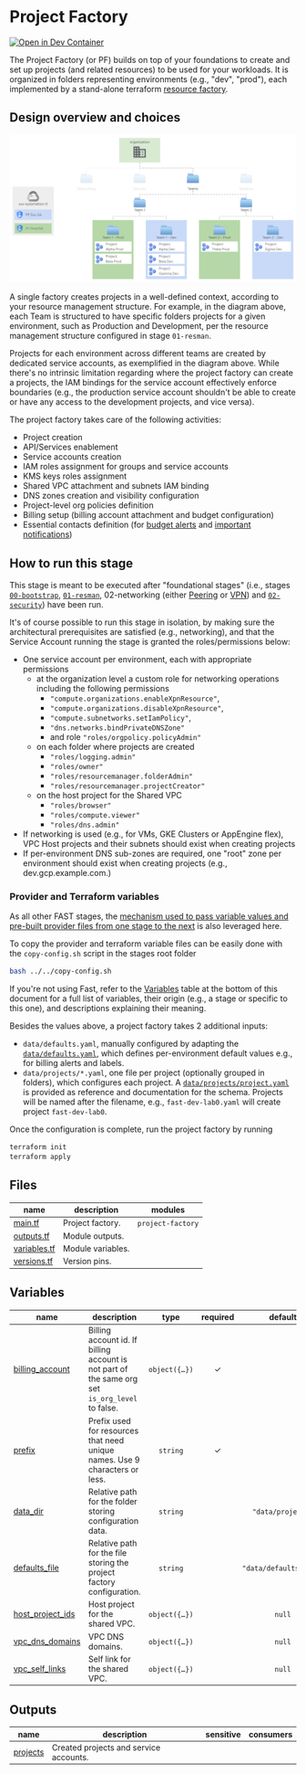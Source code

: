 # Project Factory 

[![Open in Dev Container](https://img.shields.io/static/v1?label=Dev%20Containers&message=Open%20in%20Dev%20Container&color=green)](https://vscode.dev/redirect?url=vscode://ms-vscode-remote.remote-containers/cloneInVolume?url=git@gitlab.com:psi-software-se/terraform/dev/gcp-3-project-factory-dev.git)

The Project Factory (or PF) builds on top of your foundations to create and set up projects (and related resources) to be used for your workloads.
It is organized in folders representing environments (e.g., "dev", "prod"), each implemented by a stand-alone terraform [resource factory](https://medium.com/google-cloud/resource-factories-a-descriptive-approach-to-terraform-581b3ebb59c).

## Design overview and choices

<p align="center">
  <img src="diagram.svg" alt="Project factory diagram">
</p>

A single factory creates projects in a well-defined context, according to your resource management structure. For example, in the diagram above, each Team is structured to have specific folders projects for a given environment, such as Production and Development, per the resource management structure configured in stage `01-resman`.

Projects for each environment across different teams are created by dedicated service accounts, as exemplified in the diagram above. While there's no intrinsic limitation regarding where the project factory can create a projects, the IAM bindings for the service account effectively enforce boundaries (e.g., the production service account shouldn't be able to create or have any access to the development projects, and vice versa).

The project factory takes care of the following activities:

- Project creation
- API/Services enablement
- Service accounts creation
- IAM roles assignment for groups and service accounts
- KMS keys roles assignment
- Shared VPC attachment and subnets IAM binding
- DNS zones creation and visibility configuration
- Project-level org policies definition
- Billing setup (billing account attachment and budget configuration)
- Essential contacts definition (for [budget alerts](https://cloud.google.com/billing/docs/how-to/budgets) and [important notifications](https://cloud.google.com/resource-manager/docs/managing-notification-contacts?hl=en))
  
## How to run this stage

This stage is meant to be executed after "foundational stages"
(i.e., stages
[`00-bootstrap`](../../0-bootstrap),
[`01-resman`](../../1-resman),
02-networking (either [Peering](../../2-networking-a-peering/) or [VPN](../../2-networking-b-vpn))
and [`02-security`](../../2-security))
have been run.

It's of course possible to run this stage in isolation, by making sure the architectural prerequisites are satisfied (e.g., networking), and that the Service Account running the stage is granted the roles/permissions below:

- One service account per environment, each with appropriate permissions
  - at the organization level a custom role for networking operations including the following permissions
    - `"compute.organizations.enableXpnResource"`,
    - `"compute.organizations.disableXpnResource"`,
    - `"compute.subnetworks.setIamPolicy"`,
    - `"dns.networks.bindPrivateDNSZone"`
    - and role `"roles/orgpolicy.policyAdmin"`
  - on each folder where projects are created
    - `"roles/logging.admin"`
    - `"roles/owner"`
    - `"roles/resourcemanager.folderAdmin"`
    - `"roles/resourcemanager.projectCreator"`
  - on the host project for the Shared VPC
    - `"roles/browser"`
    - `"roles/compute.viewer"`
    - `"roles/dns.admin"`
- If networking is used (e.g., for VMs, GKE Clusters or AppEngine flex), VPC Host projects and their subnets should exist when creating projects
- If per-environment DNS sub-zones are required, one "root" zone per environment should exist when creating projects (e.g., dev.gcp.example.com.)

### Provider and Terraform variables

As all other FAST stages, the [mechanism used to pass variable values and pre-built provider files from one stage to the next](../0-bootstrap/README.md#output-files-and-cross-stage-variables) is also leveraged here.

To copy the provider and terraform variable files can be easily done with the `copy-config.sh` script in the stages root folder

```bash
bash ../../copy-config.sh
```

If you're not using Fast, refer to the [Variables](#variables) table at the bottom of this document for a full list of variables, their origin (e.g., a stage or specific to this one), and descriptions explaining their meaning.

Besides the values above, a project factory takes 2 additional inputs:

- `data/defaults.yaml`, manually configured by adapting the [`data/defaults.yaml`](./data/defaults.yaml), which defines per-environment default values e.g., for billing alerts and labels.
- `data/projects/*.yaml`, one file per project (optionally grouped in folders), which configures each project. A [`data/projects/project.yaml`](./data/projects/project.yaml.sample) is provided as reference and documentation for the schema. Projects will be named after the filename, e.g., `fast-dev-lab0.yaml` will create project `fast-dev-lab0`.

Once the configuration is complete, run the project factory by running

```bash
terraform init
terraform apply
```

<!-- TFDOC OPTS files:1 show_extra:1 -->
<!-- BEGIN TFDOC -->

## Files

| name | description | modules |
|---|---|---|
| [main.tf](./main.tf) | Project factory. | <code>project-factory</code> |
| [outputs.tf](./outputs.tf) | Module outputs. |  |
| [variables.tf](./variables.tf) | Module variables. |  |
| [versions.tf](./versions.tf) | Version pins. |  |

## Variables

| name | description | type | required | default | producer |
|---|---|:---:|:---:|:---:|:---:|
| [billing_account](variables.tf#L20) | Billing account id. If billing account is not part of the same org set `is_org_level` to false. | <code title="object&#40;&#123;&#10;  id           &#61; string&#10;  is_org_level &#61; optional&#40;bool, true&#41;&#10;&#125;&#41;">object&#40;&#123;&#8230;&#125;&#41;</code> | ✓ |  | <code>0-bootstrap</code> |
| [prefix](variables.tf#L62) | Prefix used for resources that need unique names. Use 9 characters or less. | <code>string</code> | ✓ |  | <code>0-bootstrap</code> |
| [data_dir](variables.tf#L33) | Relative path for the folder storing configuration data. | <code>string</code> |  | <code>&#34;data&#47;projects&#34;</code> |  |
| [defaults_file](variables.tf#L39) | Relative path for the file storing the project factory configuration. | <code>string</code> |  | <code>&#34;data&#47;defaults.yaml&#34;</code> |  |
| [host_project_ids](variables.tf#L53) | Host project for the shared VPC. | <code title="object&#40;&#123;&#10;  dev-spoke-0 &#61; string&#10;&#125;&#41;">object&#40;&#123;&#8230;&#125;&#41;</code> |  | <code>null</code> | <code>2-networking</code> |
| [vpc_dns_domains](variables.tf#L74) | VPC DNS domains. | <code title="object&#40;&#123;&#10;  dev-spoke-0 &#61; string&#10;&#125;&#41;">object&#40;&#123;&#8230;&#125;&#41;</code> |  | <code>null</code> | <code>2-networking</code> |
| [vpc_self_links](variables.tf#L83) | Self link for the shared VPC. | <code title="object&#40;&#123;&#10;  dev-spoke-0 &#61; string&#10;&#125;&#41;">object&#40;&#123;&#8230;&#125;&#41;</code> |  | <code>null</code> | <code>2-networking</code> |

## Outputs

| name | description | sensitive | consumers |
|---|---|:---:|---|
| [projects](outputs.tf#L17) | Created projects and service accounts. |  |  |

<!-- END TFDOC -->
